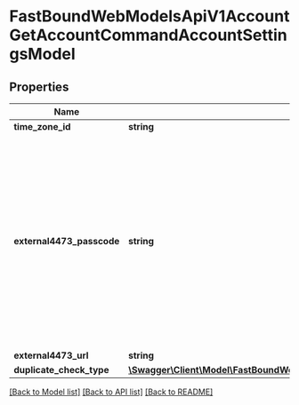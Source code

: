 # FastBoundWebModelsApiV1AccountGetAccountCommandAccountSettingsModel

## Properties
Name | Type | Description | Notes
------------ | ------------- | ------------- | -------------
**time_zone_id** | **string** |  | [optional] 
**external4473_passcode** | **string** | Make it read-only so that AutoMapper doesn&#x27;t try to map to it. AutoMapper v11 removed the  [IgnoreMap] attribute, and if we reference the property in code, we&#x27;ll get a compiler warning. | [optional] 
**external4473_url** | **string** |  | [optional] 
**duplicate_check_type** | [**\Swagger\Client\Model\FastBoundWebModelsApiV1AccountGetAccountCommandDuplicateCheckTypeModel**](FastBoundWebModelsApiV1AccountGetAccountCommandDuplicateCheckTypeModel.md) |  | [optional] 

[[Back to Model list]](../../README.md#documentation-for-models) [[Back to API list]](../../README.md#documentation-for-api-endpoints) [[Back to README]](../../README.md)


